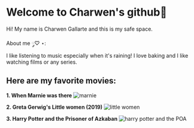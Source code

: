# Welcome to Charwen's github🍓
Hi! My name is Charwen Gallarte and this is my safe space.

About me ༘♡ ⋆:<br> 
I like listening to music especially when it's raining! I love baking and I like watching films or any series.
## Here are my favorite movies:
**1. When Marnie was there** 
     ![marnie](https://m.media-amazon.com/images/M/MV5BZTlmYTJmMWEtNDRhNy00ODc1LTg2OTMtMjk2ODJhNTA4YTE1XkEyXkFqcGdeQXVyMTMxODk2OTU@._V1_FMjpg_UX1000_.jpg)

**2. Greta Gerwig's Little women (2019)**
     ![little women](https://static.wikia.nocookie.net/littlewomen/images/e/e3/Little_Women_2019_Poster.jpg)
     
**3. Harry Potter and the Prisoner of Azkaban**
     ![harry potter and the POA](https://images.moviesanywhere.com/1da041f4db01054fe099a9be01ddb6a2/f981fa35-0a7a-449a-ba99-f54a724ce278.jpg)
